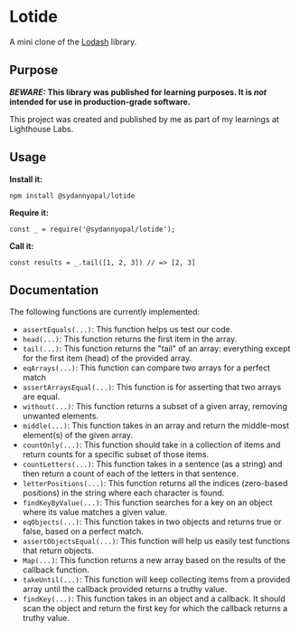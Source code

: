 # Lotide

A mini clone of the [Lodash](https://lodash.com) library.

## Purpose

**_BEWARE:_ This library was published for learning purposes. It is _not_ intended for use in production-grade software.**

This project was created and published by me as part of my learnings at Lighthouse Labs. 

## Usage

**Install it:**

`npm install @sydannyopal/lotide`

**Require it:**

`const _ = require('@sydannyopal/lotide');`

**Call it:**

`const results = _.tail([1, 2, 3]) // => [2, 3]`

## Documentation

The following functions are currently implemented:

* `assertEquals(...)`: This function helps us test our code.
* `head(...)`: This function returns the first item in the array.
* `tail(...)`: This function returns the "tail" of an array: everything except for the first item (head) of the provided array.
* `eqArrays(...)`: This function can compare two arrays for a perfect match
* `assertArraysEqual(...)`: This function is for asserting that two arrays are equal.
* `without(...)`: This function returns a subset of a given array, removing unwanted elements.
* `middle(...)`: This function takes in an array and return the middle-most element(s) of the given array.
* `countOnly(...)`: This function should take in a collection of items and return counts for a specific subset of those items.
* `countLetters(...)`:  This function takes in a sentence (as a string) and then return a count of each of the letters in that sentence.
* `letterPositions(...)`: This function returns all the indices (zero-based positions) in the string where each character is found.
* `findKeyByValue(...)`: This function searches for a key on an object where its value matches a given value.
* `eqObjects(...)`: This function takes in two objects and returns true or false, based on a perfect match.
* `assertObjectsEqual(...)`: This function will help us easily test functions that return objects.
* `Map(...)`: This function returns a new array based on the results of the callback function.
* `takeUntil(...)`: This function will keep collecting items from a provided array until the callback provided returns a truthy value.
* `findKey(...)`: This function takes in an object and a callback. It should scan the object and return the first key for which the callback returns a truthy value.
